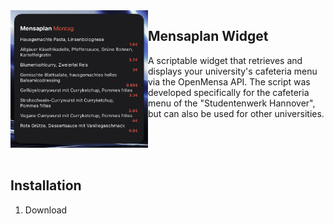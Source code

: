 
<img src=".github/example.png" width="220" alt="App icon" align="left"/>

<div>
<h2>Mensaplan Widget</h2>
<p>A scriptable widget that retrieves and displays your university's cafeteria menu via the OpenMensa API.
The script was developed specifically for the cafeteria menu of the "Studentenwerk Hannover", but can also be used for other universities.</p>

  <br>
   <br>
   <br>
 
## Installation ##
1. Download
